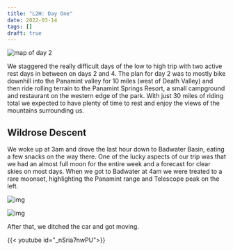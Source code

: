 ```yaml
---
title: "L2H: Day One"
date: 2022-03-14
tags: []
draft: true
---
```


![map of day 2](/static/maps/l2h/day2.png)

We staggered the really difficult days of the low to high trip with two active rest days in between on days 2 and 4. The plan for day 2 was to mostly bike downhill into the Panamint valley for 10 miles (west of Death Valley) and then ride rolling terrain to the Panamint Springs Resort, a small campground and restaurant on the western edge of the park. With just 30 miles of riding total we expected to have plenty of time to rest and enjoy the views of the mountains surrounding us.

## Wildrose Descent

We woke up at 3am and drove the last hour down to Badwater Basin, eating a few snacks on the way there. One of the lucky aspects of our trip was that we had an almost full moon for the entire week and a forecast for clear skies on most days. When we got to Badwater at 4am we were treated to a rare moonset, highlighting the Panamint range and Telescope peak on the left.

![img](/static/l2h/day1/IMG_0235.png)

![img](/static/l2h/day1/IMG_0236.png)

After that, we ditched the car and got moving.

{{< youtube id="_nSria7nwPU">}}<space>
